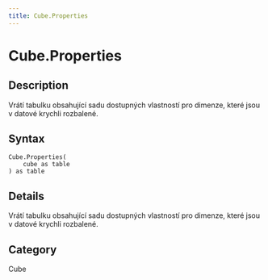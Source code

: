```yaml
---
title: Cube.Properties
---
```


# Cube.Properties


## Description

Vrátí tabulku obsahující sadu dostupných vlastností pro dimenze, které jsou v datové krychli rozbalené.


## Syntax

```powerquery
Cube.Properties(
    cube as table
) as table
```


## Details

Vrátí tabulku obsahující sadu dostupných vlastností pro dimenze, které jsou v datové krychli rozbalené.



## Category
Cube
